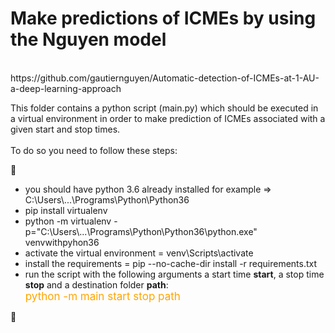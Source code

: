 <h1>Make predictions of ICMEs by using the Nguyen model</h1>
<br>
https://github.com/gautiernguyen/Automatic-detection-of-ICMEs-at-1-AU-a-deep-learning-approach</h1>
<p>This folder contains a python script (main.py) which should be executed in 
a virtual environment in order to make prediction of ICMEs associated with a given start and stop times.
<br>
<br>
To do so you need to follow these steps:</p>
👏
<ul>
    <li>you should have python 3.6 already installed for example => C:\Users\...\Programs\Python\Python36</li>
    <li>pip install virtualenv</li>
    <li>python -m virtualenv -p="C:\Users\...\Programs\Python\Python36\python.exe" venvwithpyhon36
    </li>
    <li>activate the virtual environment = venv\Scripts\activate</li>
    <li>install the requirements = pip --no-cache-dir install -r requirements.txt</li>
    <li>run the script with the following arguments a start time <strong>start</strong>, a stop time <strong>stop</strong> and a destination folder <strong>path</strong>: <br>
    <span style="color:orange; font-size: 17px;"> python -m main start stop path</span>
    </li>
</ul>
 👏
